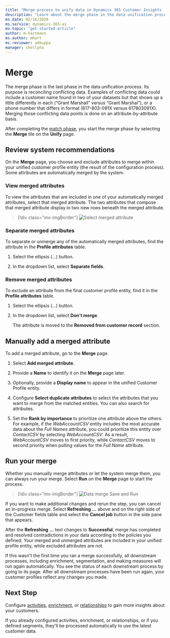 ```yaml
---
title: "Merge process to unify data in Dynamics 365 Customer Insights | Microsoft Docs"
description: "Learn about the merge phase in the data unification process of Dynamics 365 Customer Insights."
ms.date: 02/26/2020
ms.service: dynamics-365-ai
ms.topic: "get-started-article"
author: m-hartmann
ms.author: mhart
ms.reviewer: adkuppa
manager: shellyha
---
```


# Merge

The merge phase is the last phase in the data unification process. Its purpose is reconciling conflicting data. Examples of conflicting data could include a customer name found in two of your datasets but that shows up a little differently in each (“Grant Marshall” versus “Grant Marshal”), or a phone number that differs in format (617-803-091X versus 617803091X). Merging those conflicting data points is done on an attribute-by-attribute basis.

After completing the [match phase](pm-match.md), you start the merge phase by selecting the **Merge** tile on the **Unify** page.

## Review system recommendations

On the **Merge** page, you choose and exclude attributes to merge within your unified customer profile entity (the result of the configuration process). Some attributes are automatically merged by the system.

### View merged attributes

To view the attributes that are included in one of your automatically merged attributes, select that merged attribute. The two attributes that compose that merged attribute display in two new rows beneath the merged attribute.

> [!div class="mx-imgBorder"]
> ![Select merged attribute](media/configure-data-merge-profile-attributes.png "Select merged attribute")

### Separate merged attributes

To separate or unmerge any of the automatically merged attributes, find the attribute in the **Profile attributes** table.

1. Select the ellipsis (...) button.
  
2. In the dropdown list, select **Separate fields**.

### Remove merged attributes

To exclude an attribute from the final customer profile entity, find it in the **Profile attributes** table.

1. Select the ellipsis (...) button.
  
2. In the dropdown list, select **Don't merge**.

   The attribute is moved to the **Removed from customer record** section.

## Manually add a merged attribute

To add a merged attribute, go to the **Merge** page.

1. Select **Add merged attribute**.

2. Provide a **Name** to identify it on the **Merge** page later.

3. Optionally, provide a **Display name** to appear in the unified Customer Profile entity.

4. Configure **Select duplicate attributes** to select the attributes that you want to merge from the matched entities. You can also search for attributes.

5. Set the **Rank by importance** to prioritize one attribute above the others. For example, if the *WebAccountCSV* entity includes the most accurate data about the *Full Names* attribute, you could prioritize this entity over *ContactCSV* by selecting *WebAccountCSV*. As a result, *WebAccountCSV* moves to first priority, while *ContactCSV* moves to second priority when pulling values for the *Full Name* attribute.

## Run your merge

Whether you manually merge attributes or let the system merge them, you can always run your merge. Select **Run** on the **Merge** page to start the process.

> [!div class="mx-imgBorder"]
> ![Data merge Save and Run](media/configure-data-merge-save-run.png "Data merge Save and Run")

If you want to make additional changes and rerun the step, you can cancel an in-progress merge. Select **Refreshing ...** above and on the right side of the Customer fields table and select the **Cancel job** button in the side pane that appears.

After the **Refreshing ...** text changes to **Successful**, merge has completed and resolved contradictions in your data according to the policies you defined. Your merged and unmerged attributes are included in your unified profile entity, while excluded attributes are not.

If this wasn't the first time you ran a merge successfully, all downstream processes, including enrichment, segmentation, and making measures will run again automatically. You see the status of each downstream process by going to its page. After all downstream processes have been run again, your customer profiles reflect any changes you made.

## Next Step

Configure [activities](pm-activities.md), [enrichment](pm-enrichment.md), or [relationships](pm-relationships.md) to gain more insights about your customers.

If you already configured activities, enrichment, or relationships, or if you defined segments, they'll be processed automatically to use the latest customer data.


